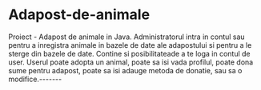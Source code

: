 # Adapost-de-animale
Proiect - Adapost de animale in Java. Administratorul intra in contul sau pentru a inregistra animale in bazele de date ale adapostului si pentru a le sterge din bazele de date. Contine si posibilitateade a te loga in contul de user. Userul poate adopta un animal, poate sa isi vada profilul, poate dona sume pentru adapost, poate sa isi adauge metoda de donatie, sau sa o modifice.-------